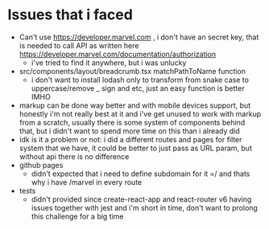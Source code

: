 # Issues that i faced

- Can't use https://developer.marvel.com , i don't have an secret key, that is needed to call API as written here https://developer.marvel.com/documentation/authorization
  - i've tried to find it anywhere, but i was unlucky
- src/components/layout/breadcrumb.tsx matchPathToName function
  - i don't want to install lodash only to transform from snake case to uppercase/remove _ sign and etc, just an easy function is better IMHO
- markup can be done way better and with mobile devices support, but honestly i'm not really best at it and i've get unused to work with markup from a scratch, usually there is some system of components behind that, but i didn't want to spend more time on this than i already did
- idk is it a problem or not: i did a different routes and pages for filter system that we have, it could be better to just pass as URL param, but without api there is no difference
- github pages
  - didn't expected that i need to define subdomain for it =/ and thats why i have /marvel in every route
- tests
  - didn't provided since create-react-app and react-router v6 having issues together with jest and i'm short in time, don't want to prolong this challenge for a big time
